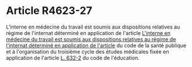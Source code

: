 # Article R4623-27

L'interne en médecine du travail est soumis aux dispositions relatives au régime de l'internat déterminé en application de l'article [L'interne en médecine du travail est soumis aux dispositions relatives au régime de l'internat déterminé en application de l'article][1] du code de la santé publique et à l'organisation du troisième cycle des études médicales fixée en application de l'article [L. 632-2][2] du code de l'éducation.

 [1]: /affichCodeArticle.do?cidTexte=LEGITEXT000006072665&idArticle=LEGIARTI000006691130&dateTexte=&categorieLien=cid
 [2]: /affichCodeArticle.do?cidTexte=LEGITEXT000006071191&idArticle=LEGIARTI000006525233&dateTexte=&categorieLien=cid